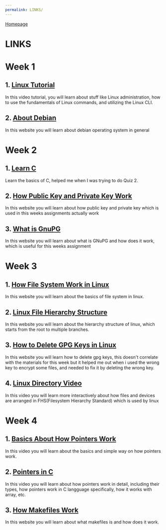 ```yaml
---
permalink: LINKS/
---
```

 [Homepage](https://patrickalexander10.github.io/os231/)
 
 # LINKS

# Week 1
## 1. [Linux Tutorial](https://www.youtube.com/watch?v=v_1zB2WNN14)<br>
In this video tutorial, you will learn about stuff like Linux administration, how to use the fundamentals of Linux commands, and utilizing the Linux CLI.

## 2. [About Debian](https://www.debian.org/intro/about)<br>
In this website you will learn about debian operating system in general


# Week 2
## 1. [Learn C](https://www.w3schools.com/c/c_intro.php)<br>
Learn the basics of C, helped me when I was trying to do Quiz 2.

## 2. [How Public Key and Private Key Work](https://www.preveil.com/blog/public-and-private-key/)<br>
In this website you will learn about how public key and private key which is used in this weeks assignments actually work

## 3. [What is GnuPG](https://medium.com/kode-dan-kodean/belajar-memakai-gnu-privacy-guard-gnupg-gpg-3944e19dba91)<br>
In this website you will learn about what is GNuPG and how does it work, which is useful for this weeks assignment


# Week 3
## 1. [How File System Work in Linux](https://opensource.com/article/19/3/virtual-filesystems-linux)<br>
In this website you will learn about the basics of file system in linux.

## 2. [Linux File Hierarchy Structure](https://www.geeksforgeeks.org/linux-file-hierarchy-structure/)<br>
In this website you will learn about the hierarchy structure of linux, which starts from the root to multiple branches.

## 3. [How to Delete GPG Keys in Linux](https://linuxhint.com/delete-gpg-keys-linux/)<br>
In this website you will learn how to delete gpg keys, this doesn't correlate with the materials for this week but it helped me out when i used the wrong key to encrypt some files, and needed to fix it by deleting the wrong key.

## 4. [Linux Directory Video](https://www.youtube.com/watch?v=42iQKuQodW4)<br>
In this video you will learn more interactively about how files and devices are arranged in FHS(Filesystem Hierarchy Standard) which is used by linux

# Week 4
## 1. [Basics About How Pointers Work](https://www.youtube.com/watch?v=2ybLD6_2gKM)<br>
In this video you will learn about the basics and simple way on how pointers work.

## 2. [Pointers in C](https://www.youtube.com/watch?v=zuegQmMdy8M)<br>
In this video you will learn about how pointers work in detail, including their types, how pointers work in C langguage specifically, how it works with array, etc.

## 3. [How Makefiles Work](https://makefiletutorial.com/)<br>
In this website you will learn about what makefiles is and how does it work.
